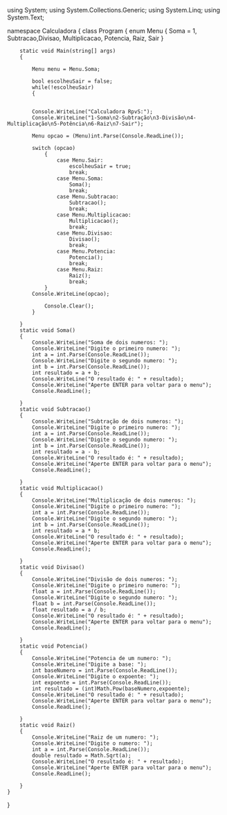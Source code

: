 using System;
using System.Collections.Generic;
using System.Linq;
using System.Text;

namespace Calculadora
{
    class Program
    {
        enum Menu { Soma = 1, Subtracao,Divisao, Multiplicacao, Potencia, Raiz, Sair }

        static void Main(string[] args)
        {
            
            Menu menu = Menu.Soma;

            bool escolheuSair = false;
            while(!escolheuSair)
            {

            
            Console.WriteLine("Calculadora RpvS:");
            Console.WriteLine("1-Soma\n2-Subtração\n3-Divisão\n4-Multiplicação\n5-Potência\n6-Raiz\n7-Sair");

            Menu opcao = (Menu)int.Parse(Console.ReadLine());
                
            switch (opcao)
                {
                    case Menu.Sair:
                        escolheuSair = true;
                        break;
                    case Menu.Soma:
                        Soma();
                        break;
                    case Menu.Subtracao:
                        Subtracao();
                        break;
                    case Menu.Multiplicacao:
                        Multiplicacao();
                        break;
                    case Menu.Divisao:
                        Divisao();
                        break;
                    case Menu.Potencia:
                        Potencia();
                        break;
                    case Menu.Raiz:
                        Raiz();
                        break;
                }
            Console.WriteLine(opcao);

                Console.Clear();
            }

        }
        static void Soma()
        {
            Console.WriteLine("Soma de dois numeros: ");
            Console.WriteLine("Digite o primeiro numero: ");
            int a = int.Parse(Console.ReadLine());
            Console.WriteLine("Digite o segundo numero: ");
            int b = int.Parse(Console.ReadLine());
            int resultado = a + b;
            Console.WriteLine("O resultado é: " + resultado);
            Console.WriteLine("Aperte ENTER para voltar para o menu");
            Console.ReadLine();

        }
        static void Subtracao()
        {
            Console.WriteLine("Subtração de dois numeros: ");
            Console.WriteLine("Digite o primeiro numero: ");
            int a = int.Parse(Console.ReadLine());
            Console.WriteLine("Digite o segundo numero: ");
            int b = int.Parse(Console.ReadLine());
            int resultado = a - b;
            Console.WriteLine("O resultado é: " + resultado);
            Console.WriteLine("Aperte ENTER para voltar para o menu");
            Console.ReadLine();

        }
        static void Multiplicacao()
        {
            Console.WriteLine("Multiplicação de dois numeros: ");
            Console.WriteLine("Digite o primeiro numero: ");
            int a = int.Parse(Console.ReadLine());
            Console.WriteLine("Digite o segundo numero: ");
            int b = int.Parse(Console.ReadLine());
            int resultado = a * b;
            Console.WriteLine("O resultado é: " + resultado);
            Console.WriteLine("Aperte ENTER para voltar para o menu");
            Console.ReadLine();

        }
        static void Divisao()
        {
            Console.WriteLine("Divisão de dois numeros: ");
            Console.WriteLine("Digite o primeiro numero: ");
            float a = int.Parse(Console.ReadLine());
            Console.WriteLine("Digite o segundo numero: ");
            float b = int.Parse(Console.ReadLine());
            float resultado = a / b;
            Console.WriteLine("O resultado é: " + resultado);
            Console.WriteLine("Aperte ENTER para voltar para o menu");
            Console.ReadLine();

        }
        static void Potencia()
        {
            Console.WriteLine("Potencia de um numero: ");
            Console.WriteLine("Digite a base: ");
            int baseNumero = int.Parse(Console.ReadLine());
            Console.WriteLine("Digite o expoente: ");
            int expoente = int.Parse(Console.ReadLine());
            int resultado = (int)Math.Pow(baseNumero,expoente);
            Console.WriteLine("O resultado é: " + resultado);
            Console.WriteLine("Aperte ENTER para voltar para o menu");
            Console.ReadLine();

        }
        static void Raiz()
        {
            Console.WriteLine("Raiz de um numero: ");
            Console.WriteLine("Digite o numero: ");
            int a = int.Parse(Console.ReadLine());
            double resultado = Math.Sqrt(a);
            Console.WriteLine("O resultado é: " + resultado);
            Console.WriteLine("Aperte ENTER para voltar para o menu");
            Console.ReadLine();

        }
    }



}
